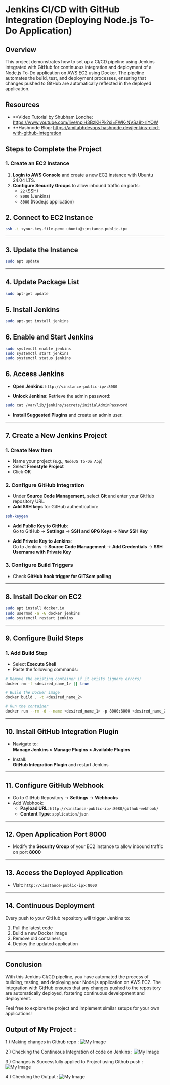 # Jenkins CI/CD with GitHub Integration (Deploying Node.js To-Do Application)

## Overview
This project demonstrates how to set up a CI/CD pipeline using Jenkins integrated with GitHub for continuous integration and deployment of a Node.js To-Do application on AWS EC2 using Docker. The pipeline automates the build, test, and deployment processes, ensuring that changes pushed to GitHub are automatically reflected in the deployed application.

## Resources

- **Video Tutorial by Shubham Londhe: https://www.youtube.com/live/nplH3BzKHPk?si=FWK-NVSa8t-rIYOW
- **Hashnode Blog: https://amitabhdevops.hashnode.dev/jenkins-cicd-with-github-integration

## Steps to Complete the Project

### 1. Create an EC2 Instance
1. **Login to AWS Console** and create a new EC2 instance with Ubuntu 24.04 LTS.
2. **Configure Security Groups** to allow inbound traffic on ports:
   - `22` (SSH)
   - `8080` (Jenkins)
   - `8000` (Node.js application)

## 2. Connect to EC2 Instance

```bash
ssh -i <your-key-file.pem> ubuntu@<instance-public-ip>
```

---

## 3. Update the Instance

```bash
sudo apt update
```

---

## 4. Update Package List

```bash
sudo apt-get update
```

## 5. Install Jenkins

```bash
sudo apt-get install jenkins
```

## 6. Enable and Start Jenkins

```bash
sudo systemctl enable jenkins
sudo systemctl start jenkins
sudo systemctl status jenkins
```

## 6. Access Jenkins

- **Open Jenkins**: `http://<instance-public-ip>:8080`

- **Unlock Jenkins**: Retrieve the admin password:

```bash
sudo cat /var/lib/jenkins/secrets/initialAdminPassword
```

- **Install Suggested Plugins** and create an admin user.

---

## 7. Create a New Jenkins Project

### 1. Create New Item
- Name your project (e.g., `NodeJS To-Do App`)
- Select **Freestyle Project**
- Click **OK**

### 2. Configure GitHub Integration

- Under **Source Code Management**, select **Git** and enter your GitHub repository URL.
- **Add SSH keys** for GitHub authentication:

```bash
ssh-keygen
```

- **Add Public Key to GitHub**:  
  Go to GitHub → **Settings** → **SSH and GPG Keys** → **New SSH Key**

- **Add Private Key to Jenkins**:  
  Go to Jenkins → **Source Code Management** → **Add Credentials** → **SSH Username with Private Key**

### 3. Configure Build Triggers

- Check **GitHub hook trigger for GITScm polling**

---

## 8. Install Docker on EC2

```bash
sudo apt install docker.io
sudo usermod -a -G docker jenkins
sudo systemctl restart jenkins
```

---

## 9. Configure Build Steps

### 1. Add Build Step
- Select **Execute Shell**
- Paste the following commands:

```bash
# Remove the existing container if it exists (ignore errors)
docker rm -f <desired_name_1> || true

# Build the Docker image
docker build . -t <desired_name_2>

# Run the container
docker run --rm -d --name <desired_name_1> -p 8000:8000 <desired_name_2>
```

---

## 10. Install GitHub Integration Plugin

- Navigate to:  
  **Manage Jenkins > Manage Plugins > Available Plugins**

- Install:  
  **GitHub Integration Plugin** and restart Jenkins

---

## 11. Configure GitHub Webhook

- Go to GitHub Repository → **Settings** → **Webhooks**
- Add Webhook:
  - **Payload URL**: `http://<instance-public-ip>:8080/github-webhook/`
  - **Content Type**: `application/json`

---

## 12. Open Application Port 8000

- Modify the **Security Group** of your EC2 instance to allow inbound traffic on port **8000**

---

## 13. Access the Deployed Application

- Visit: `http://<instance-public-ip>:8000`

---

## 14. Continuous Deployment

Every push to your GitHub repository will trigger Jenkins to:

1. Pull the latest code
2. Build a new Docker image
3. Remove old containers
4. Deploy the updated application

---

## Conclusion

With this Jenkins CI/CD pipeline, you have automated the process of building, testing, and deploying your Node.js application on AWS EC2. The integration with GitHub ensures that any changes pushed to the repository are automatically deployed, fostering continuous development and deployment.

Feel free to explore the project and implement similar setups for your own applications!

## Output of My Project :

1 ) Making changes in Github repo :
         ![My Image](https://github.com/user-attachments/assets/006cef11-809f-4147-9710-488c9f054ad3)

2 ) Checking the Contineous Integration of code on Jenkins :
         ![My Image](https://github.com/user-attachments/assets/d2c284d5-3709-4d4c-b068-9955218295ec)

3 ) Changes is Successfully applied to Project using Github push :
         ![My Image](https://github.com/user-attachments/assets/0ed28d0b-5f6e-421a-a80e-9d17855d346d)
         
4 ) Checking the Output :
         ![My Image](https://github.com/user-attachments/assets/562d47e6-3e68-43ab-9b7c-194cbcdd0c5b)
         
